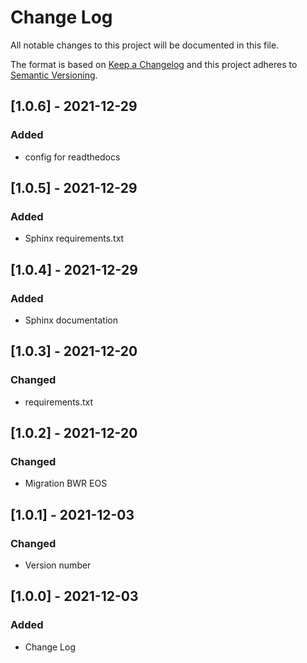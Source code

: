# Change Log

All notable changes to this project will be documented in this file.

The format is based on [Keep a Changelog](http://keepachangelog.com/)
and this project adheres to [Semantic Versioning](http://semver.org/).

## [1.0.6] - 2021-12-29

### Added
- config for readthedocs

## [1.0.5] - 2021-12-29

### Added
- Sphinx requirements.txt

## [1.0.4] - 2021-12-29

### Added
- Sphinx documentation

## [1.0.3] - 2021-12-20

### Changed
- requirements.txt

## [1.0.2] - 2021-12-20

### Changed
- Migration BWR EOS

## [1.0.1] - 2021-12-03

### Changed
- Version number

## [1.0.0] - 2021-12-03

### Added
- Change Log